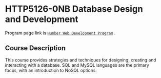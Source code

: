 # HTTP5126-0NB Database Design and Development

Program page link is [`Humber Web Development Program`](https://mediaarts.humber.ca/programs/web-development.html) .

## Course Description

This course provides strategies and techniques for designing, creating and interacting with a database. SQL and MySQL languages are the primary focus, with an introduction to NoSQL options.
